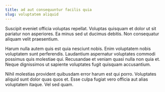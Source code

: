 ```yaml
---
title: ad aut consequuntur facilis quia
slug: voluptatem aliquid
---
```


Suscipit eveniet officia voluptas repellat. Voluptas quisquam et dolor ut sit pariatur non asperiores. Ea minus sed ut ducimus debitis. Non consequatur aliquam velit praesentium.

Harum nulla autem quis est quia nesciunt nobis. Enim voluptatem nobis voluptatem sunt perferendis. Laudantium aspernatur voluptates commodi possimus quis molestiae qui. Recusandae et veniam quasi nulla non quia et. Neque dignissimos ut sapiente voluptates fugit quisquam accusantium.

Nihil molestias provident quibusdam error harum est qui porro. Voluptates aliquid sunt dolor quas quos et. Esse culpa fugiat vero officia aut alias voluptatem itaque. Vel sed quam.
